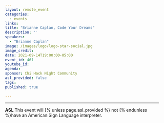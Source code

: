 ```yaml
---
layout: remote_event
categories:
  - events
links: 
title: "Brianne Caplan, Code Your Dreams"
description: ''
speakers:
  - "Brianne Caplan"
image: /images/logo/logo-star-social.jpg
image_credit:
date: 2021-09-14T19:00:00-05:00
event_id: 461
youtube_id: 
agenda: 
sponsor: Chi Hack Night Community
asl_provided: false
tags: 
published: true

---
```



---

**ASL** This event will {% unless page.asl_provided %} not {% endunless %}have an American Sign Language interpreter.
